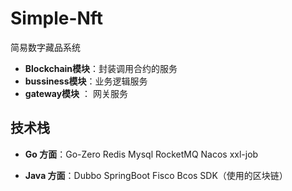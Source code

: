 # Simple-Nft

简易数字藏品系统

- **Blockchain模块**：封装调用合约的服务
- **bussiness模块**：业务逻辑服务
- **gateway模块** ： 网关服务

## 技术栈

- **Go 方面**：Go-Zero Redis Mysql RocketMQ Nacos xxl-job

- **Java 方面**：Dubbo SpringBoot Fisco Bcos SDK（使用的区块链）
